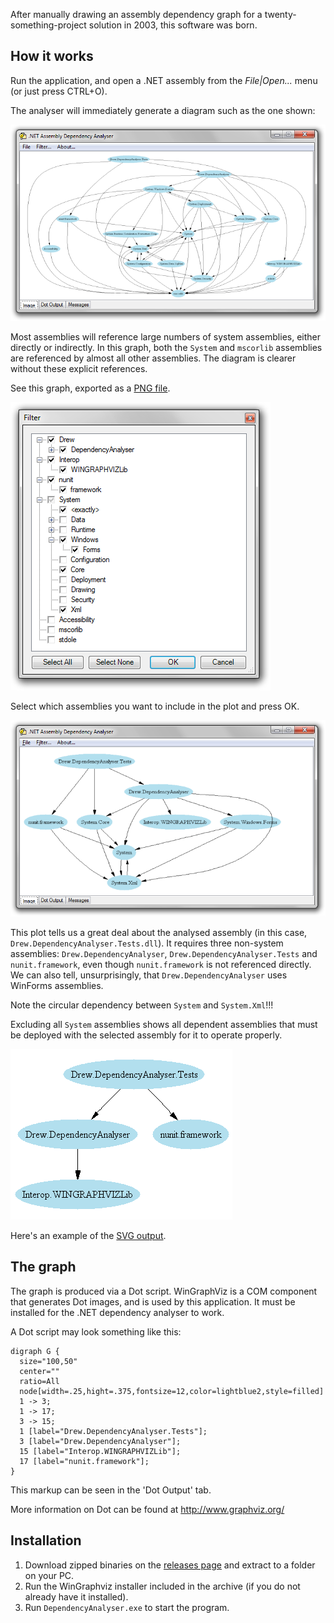 After manually drawing an assembly dependency graph for a twenty-something-project solution in 2003, this software was born.

## How it works

Run the application, and open a .NET assembly from the _File|Open..._ menu (or just press CTRL+O).

The analyser will immediately generate a diagram such as the one shown:

![Example screenshot from .NET Assembly Dependency Analyser graph](https://raw.githubusercontent.com/drewnoakes/dependency-analyser/master/Documentation/ui-unfiltered.png)

Most assemblies will reference large numbers of system assemblies, either directly or indirectly.
In this graph, both the `System` and `mscorlib` assemblies are referenced by almost all other assemblies.
The diagram is clearer without these explicit references.

See this graph, exported as a [PNG file](https://raw.githubusercontent.com/drewnoakes/dependency-analyser/master/Documentation/many-node-graph.png).

![Example of the exclude menu showing how to omit selected assemblies from the graph](https://raw.githubusercontent.com/drewnoakes/dependency-analyser/master/Documentation/filter-window.png)

Select which assemblies you want to include in the plot and press OK.

![A graph showing dependencies when most of the behind-the-scenes assemblies have been removed](https://raw.githubusercontent.com/drewnoakes/dependency-analyser/master/Documentation/ui-filtered.png)

This plot tells us a great deal about the analysed assembly (in this case, `Drew.DependencyAnalyser.Tests.dll`).
It requires three non-system assemblies: `Drew.DependencyAnalyser`, `Drew.DependencyAnalyser.Tests` and `nunit.framework`,
even though `nunit.framework` is not referenced directly.  We can also tell, unsurprisingly, that `Drew.DependencyAnalyser`
uses WinForms assemblies.

Note the circular dependency between `System` and `System.Xml`!!!

Excluding all `System` assemblies shows all dependent assemblies that must be deployed with the
selected assembly for it to operate properly.

![A graph showing uncluttered core dependencies when all framework and other supporting assemblies have been removed](https://raw.githubusercontent.com/drewnoakes/dependency-analyser/master/Documentation/four-node-graph.png)

Here's an example of the [SVG output](https://raw.githubusercontent.com/drewnoakes/dependency-analyser/master/Documentation/four-node-graph.svg).

## The graph

The graph is produced via a Dot script.  WinGraphViz is a COM component that generates Dot
images, and is used by this application.  It must be installed for the .NET dependency analyser
to work.

A Dot script may look something like this:

    digraph G {
      size="100,50"
      center=""
      ratio=All
      node[width=.25,hight=.375,fontsize=12,color=lightblue2,style=filled]
      1 -> 3;
      1 -> 17;
      3 -> 15;
      1 [label="Drew.DependencyAnalyser.Tests"];
      3 [label="Drew.DependencyAnalyser"];
      15 [label="Interop.WINGRAPHVIZLib"];
      17 [label="nunit.framework"];
    }

This markup can be seen in the 'Dot Output' tab.

More information on Dot can be found at http://www.graphviz.org/

## Installation

1. Download zipped binaries on the [releases page](https://github.com/drewnoakes/dependency-analyser/releases) and extract to a folder on your PC.
2. Run the WinGraphviz installer included in the archive (if you do not already have it installed).
3. Run `DependencyAnalyser.exe` to start the program.